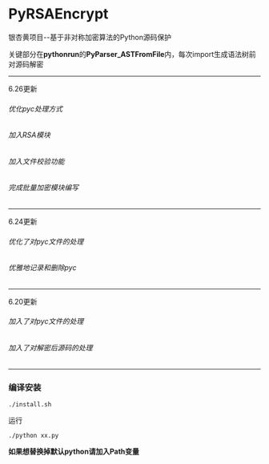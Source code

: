 # PyRSAEncrypt
银杏黄项目--基于非对称加密算法的Python源码保护

关键部分在**pythonrun**的**PyParser_ASTFromFile**内，每次import生成语法树前对源码解密

_ _ _
6.26更新
###### 优化pyc处理方式
###### 加入RSA模块
###### 加入文件校验功能
###### 完成批量加密模块编写
_ _ _
6.24更新
###### 优化了对pyc文件的处理
###### 优雅地记录和删除pyc
_ _ _
6.20更新
###### 加入了对pyc文件的处理
###### 加入了对解密后源码的处理
_ _ _



### 编译安装
```
./install.sh
```


运行
```
./python xx.py
```
**如果想替换掉默认python请加入Path变量**

